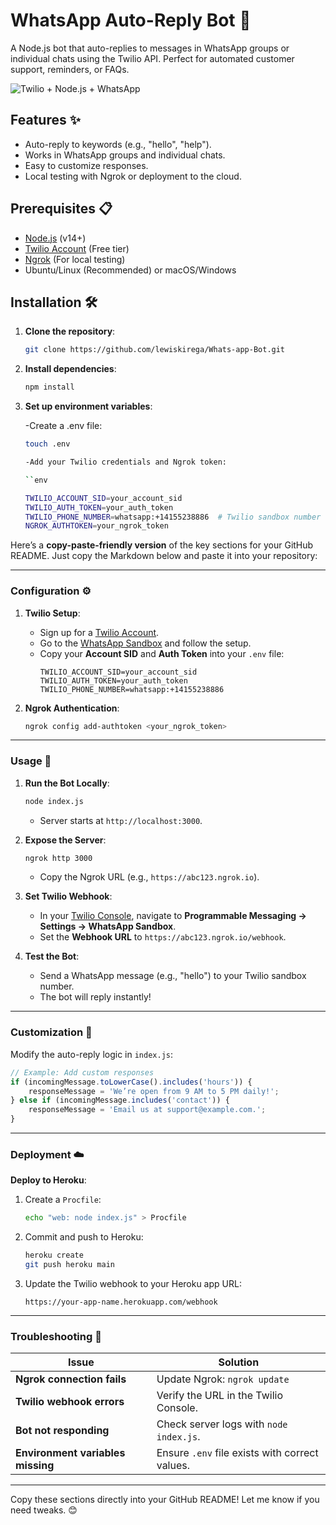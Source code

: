 # WhatsApp Auto-Reply Bot 🤖

A Node.js bot that auto-replies to messages in WhatsApp groups or individual chats using the Twilio API. Perfect for automated customer support, reminders, or FAQs.

![Twilio + Node.js + WhatsApp](https://img.shields.io/badge/Twilio-Node.js-FF6B6B?style=for-the-badge&logo=whatsapp)

## Features ✨
- Auto-reply to keywords (e.g., "hello", "help").
- Works in WhatsApp groups and individual chats.
- Easy to customize responses.
- Local testing with Ngrok or deployment to the cloud.

## Prerequisites 📋
- [Node.js](https://nodejs.org/) (v14+)
- [Twilio Account](https://www.twilio.com/) (Free tier)
- [Ngrok](https://ngrok.com/) (For local testing)
- Ubuntu/Linux (Recommended) or macOS/Windows

## Installation 🛠️

1. **Clone the repository**:
   ```bash
   git clone https://github.com/lewiskirega/Whats-app-Bot.git

2. **Install dependencies**:
    ```bash
    npm install
3. **Set up environment variables**:

    -Create a .env file:
    ```bash
    touch .env

    -Add your Twilio credentials and Ngrok token:

    ``env

    TWILIO_ACCOUNT_SID=your_account_sid
    TWILIO_AUTH_TOKEN=your_auth_token
    TWILIO_PHONE_NUMBER=whatsapp:+14155238886  # Twilio sandbox number
    NGROK_AUTHTOKEN=your_ngrok_token

Here’s a **copy-paste-friendly version** of the key sections for your GitHub README. Just copy the Markdown below and paste it into your repository:

---

### **Configuration** ⚙️

1. **Twilio Setup**:
   - Sign up for a [Twilio Account](https://www.twilio.com/).
   - Go to the [WhatsApp Sandbox](https://console.twilio.com/us1/develop/sms/try-it-out/whatsapp-learn) and follow the setup.
   - Copy your **Account SID** and **Auth Token** into your `.env` file:
     ```env
     TWILIO_ACCOUNT_SID=your_account_sid
     TWILIO_AUTH_TOKEN=your_auth_token
     TWILIO_PHONE_NUMBER=whatsapp:+14155238886
     ```

2. **Ngrok Authentication**:
   ```bash
   ngrok config add-authtoken <your_ngrok_token>
   ```

---

### **Usage** 🚀

1. **Run the Bot Locally**:
   ```bash
   node index.js
   ```
   - Server starts at `http://localhost:3000`.

2. **Expose the Server**:
   ```bash
   ngrok http 3000
   ```
   - Copy the Ngrok URL (e.g., `https://abc123.ngrok.io`).

3. **Set Twilio Webhook**:
   - In your [Twilio Console](https://console.twilio.com/), navigate to **Programmable Messaging → Settings → WhatsApp Sandbox**.
   - Set the **Webhook URL** to `https://abc123.ngrok.io/webhook`.

4. **Test the Bot**:
   - Send a WhatsApp message (e.g., "hello") to your Twilio sandbox number.
   - The bot will reply instantly!

---

### **Customization** 🎨

Modify the auto-reply logic in `index.js`:
```javascript
// Example: Add custom responses
if (incomingMessage.toLowerCase().includes('hours')) {
    responseMessage = 'We’re open from 9 AM to 5 PM daily!';
} else if (incomingMessage.includes('contact')) {
    responseMessage = 'Email us at support@example.com.';
}
```

---

### **Deployment** ☁️

**Deploy to Heroku**:
1. Create a `Procfile`:
   ```bash
   echo "web: node index.js" > Procfile
   ```
2. Commit and push to Heroku:
   ```bash
   heroku create
   git push heroku main
   ```
3. Update the Twilio webhook to your Heroku app URL:
   ```
   https://your-app-name.herokuapp.com/webhook
   ```

---

### **Troubleshooting** 🔧

| Issue                          | Solution                                  |
|--------------------------------|-------------------------------------------|
| **Ngrok connection fails**     | Update Ngrok: `ngrok update`              |
| **Twilio webhook errors**      | Verify the URL in the Twilio Console.     |
| **Bot not responding**         | Check server logs with `node index.js`.   |
| **Environment variables missing** | Ensure `.env` file exists with correct values. |

---

Copy these sections directly into your GitHub README! Let me know if you need tweaks. 😊
